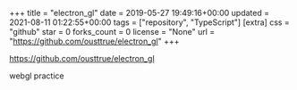 +++
title = "electron_gl"
date = 2019-05-27 19:49:16+00:00
updated = 2021-08-11 01:22:55+00:00
tags = ["repository", "TypeScript"]
[extra]
css = "github"
star = 0
forks_count = 0
license = "None"
url = "https://github.com/ousttrue/electron_gl"
+++

<https://github.com/ousttrue/electron_gl>

webgl practice
